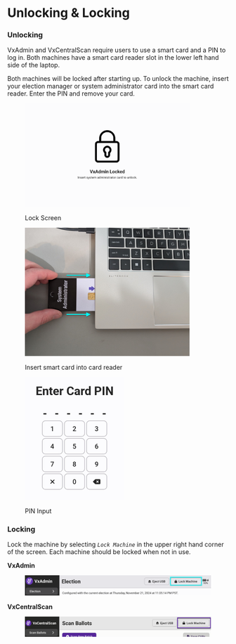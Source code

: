 # Unlocking & Locking

### Unlocking

VxAdmin and VxCentralScan require users to use a smart card and a PIN to log in. Both machines have a smart card reader slot in the lower left hand side of the laptop.&#x20;

Both machines will be locked after starting up. To unlock the machine, insert your election manager or system administrator card into the smart card reader. Enter the PIN and remove your card.

<div><figure><img src="../.gitbook/assets/machine-locked-unconfigured.png" alt="" width="375"><figcaption><p>Lock Screen</p></figcaption></figure> <figure><img src="../.gitbook/assets/PXL_20241119_221055043.jpg" alt="" width="375"><figcaption><p>Insert smart card into card reader</p></figcaption></figure> <figure><img src="../.gitbook/assets/enter-card-pin-cropped.jpg" alt="" width="225"><figcaption><p>PIN Input</p></figcaption></figure></div>

### Locking

Lock the machine by selecting _`Lock Machine`_ in the upper right hand corner of the screen. Each machine should be locked when not in use.

**VxAdmin**

<figure><img src="../.gitbook/assets/election-screen-configured (3).png" alt="" width="563"><figcaption></figcaption></figure>

**VxCentralScan**

<figure><img src="../.gitbook/assets/image (137).png" alt="" width="563"><figcaption></figcaption></figure>
